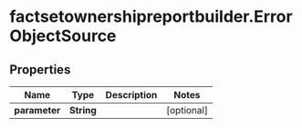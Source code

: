 # factsetownershipreportbuilder.ErrorObjectSource

## Properties

Name | Type | Description | Notes
------------ | ------------- | ------------- | -------------
**parameter** | **String** |  | [optional] 


